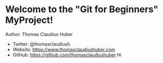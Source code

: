 # Welcome to the "Git for Beginners" MyProject!

Author: Thomas Claudius Huber
- Twitter: @thomasclaudiush
- Website: https://www.thomasclaudiushuber.com
- GitHub: https://github.com/thomasclaudiushuber
Hi
